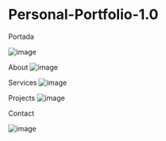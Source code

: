 # Personal-Portfolio-1.0

Portada

![image](https://github.com/Wenzeltelger/Personal-Portfolio-1.0/assets/100151419/0664975b-957d-4475-94e9-09cdf44a892f)

About
![image](https://github.com/Wenzeltelger/Personal-Portfolio-1.0/assets/100151419/b47f696c-0f80-4ceb-a206-8fab32a0613e)

Services
![image](https://github.com/Wenzeltelger/Personal-Portfolio-1.0/assets/100151419/3273586c-c68a-4286-af7a-d763673c5f7a)

Projects
![image](https://github.com/Wenzeltelger/Personal-Portfolio-1.0/assets/100151419/67699be6-c554-4bc8-bd18-c474286029a2)

Contact

![image](https://github.com/Wenzeltelger/Personal-Portfolio-1.0/assets/100151419/42ec1191-6b2b-4855-a201-7cbb360f1517)
